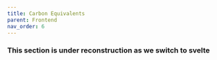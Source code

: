 ```yaml
---
title: Carbon Equivalents
parent: Frontend
nav_order: 6
---
```


### This section is under reconstruction as we switch to svelte
